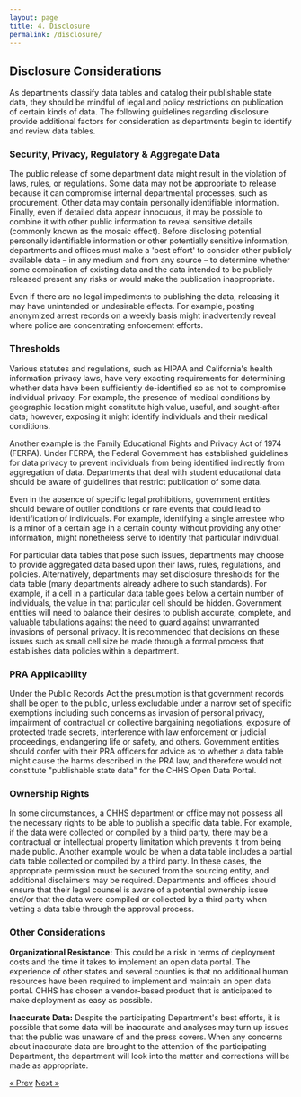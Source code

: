 ```yaml
---
layout: page
title: 4. Disclosure
permalink: /disclosure/
---
```


## Disclosure Considerations

As departments classify data tables and catalog their publishable state data, they should be mindful of legal and policy restrictions on publication of certain kinds of data. The following guidelines regarding disclosure provide additional factors for consideration as departments begin to identify and review data tables.

### Security, Privacy, Regulatory & Aggregate Data

The public release of some department data might result in the violation of laws, rules, or regulations. Some data may not be appropriate to release because it can compromise internal departmental processes, such as procurement. Other data may contain personally identifiable information. Finally, even if detailed data appear innocuous, it may be possible to combine it with other public information to reveal sensitive details (commonly known as the mosaic effect). Before disclosing potential personally identifiable information or other potentially sensitive information, departments and offices must make a 'best effort' to consider other publicly available data – in any medium and from any source – to determine whether some combination of existing data and the data intended to be publicly released present any risks or would make the publication inappropriate.

Even if there are no legal impediments to publishing the data, releasing it may have unintended or undesirable effects. For example, posting anonymized arrest records on a weekly basis might inadvertently reveal where police are concentrating enforcement efforts.

### Thresholds

Various statutes and regulations, such as HIPAA and California's health information privacy laws, have very exacting requirements for determining whether data have been sufficiently de-identified so as not to compromise individual privacy. For example, the presence of medical conditions by geographic location might constitute high value, useful, and sought-after data; however, exposing it might identify individuals and their medical conditions.

Another example is the Family Educational Rights and Privacy Act of 1974 (FERPA). Under FERPA, the Federal Government has established guidelines for data privacy to prevent individuals from being identified indirectly from aggregation of data. Departments that deal with student educational data should be aware of guidelines that restrict publication of some data.

Even in the absence of specific legal prohibitions, government entities should beware of outlier conditions or rare events that could lead to identification of individuals. For example, identifying a single arrestee who is a minor of a certain age in a certain county without providing any other information, might nonetheless serve to identify that particular individual.

For particular data tables that pose such issues, departments may choose to provide aggregated data based upon their laws, rules, regulations, and policies. Alternatively, departments may set disclosure thresholds for the data table (many departments already adhere to such standards). For example, if a cell in a particular data table goes below a certain number of individuals, the value in that particular cell should be hidden. Government entities will need to balance their desires to publish accurate, complete, and valuable tabulations against the need to guard against unwarranted invasions of personal privacy. It is recommended that decisions on these issues such as small cell size be made through a formal process that establishes data policies within a department.

### PRA Applicability

Under the Public Records Act the presumption is that government records shall be open to the public, unless excludable under a narrow set of specific exemptions including such concerns as invasion of personal privacy, impairment of contractual or collective bargaining negotiations, exposure of protected trade secrets, interference with law enforcement or judicial proceedings, endangering life or safety, and others. Government entities should confer with their PRA officers for advice as to whether a data table might cause the harms described in the PRA law, and therefore would not constitute "publishable state data" for the CHHS Open Data Portal.

### Ownership Rights

In some circumstances, a CHHS department or office may not possess all the necessary rights to be able to publish a specific data table. For example, if the data were collected or compiled by a third party, there may be a contractual or intellectual property limitation which prevents it from being made public. Another example would be when a data table includes a partial data table collected or compiled by a third party. In these cases, the appropriate permission must be secured from the sourcing entity, and additional disclaimers may be required. Departments and offices should ensure that their legal counsel is aware of a potential ownership issue and/or that the data were compiled or collected by a third party when vetting a data table through the approval process.

### Other Considerations

**Organizational Resistance:** This could be a risk in terms of deployment costs and the time it takes to implement an open data portal. The experience of other states and several counties is that no additional human resources have been required to implement and maintain an open data portal. CHHS has chosen a vendor-based product that is anticipated to make deployment as easy as possible.

**Inaccurate Data:** Despite the participating Department's best efforts, it is possible that some data will be inaccurate and analyses may turn up issues that the public was unaware of and the press covers. When any concerns about inaccurate data are brought to the attention of the participating Department, the department will look into the matter and corrections will be made as appropriate.

<!-- Pagination -->
<div class="pagination">
  <a class="pagination-item older" href="/guidelines">&laquo; Prev</a>
  <a class="pagination-item newer" href="/use">Next &raquo;</a>
</div>
